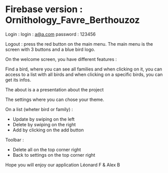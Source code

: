 # Firebase version : Ornithology_Favre_Berthouzoz

Login : 
login :     a@a.com 
password :  123456

Logout : press the red button on the main menu. The main menu is the screen with 3 buttons and a blue bird logo.


On the welcome screen, you have different features : 

Find a bird, where you can see all families and when clicking on it, you can access to a list with all birds and when clicking on a specific birds, you can get its infos.

The about is a a presentation about the project

The settings where you can chose your theme.

On a list (wheter bird or family) : 
- Update by swiping on the left
- Delete by swiping on the right
- Add by clicking on the add button

Toolbar :
- Delete all on the top corner right
- Back to settings on the top corner right


Hope you will enjoy our application
Léonard F & Alex B

